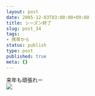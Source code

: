 ```yaml
---
layout: post
date: 2005-12-03T03:00:00+09:00
title: シーズン終了
slug: post_34
tags:
- 携帯から
status: publish
type: post
published: true
meta: {}
---
```

<div class="caption">来年も頑張れー
</div>
<div class="photo"><img src="/images/uploads/blog-photo-1133595581.05-0.jpg" /></div>
